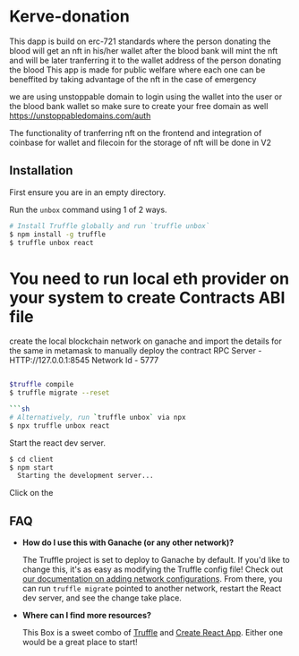 # Kerve-donation

This dapp is build on erc-721 standards where the person donating the blood will get an nft in his/her wallet after the blood bank will mint the nft and will be later tranferring it to the wallet address of the person donating the blood
This app is made for public welfare where each one can be beneffited by taking advantage of the nft in the case of emergency 

we are using unstoppable domain to login using the wallet into the user or the blood bank wallet so make sure to create your free domain as well
https://unstoppabledomains.com/auth

The functionality of tranferring nft on the frontend and integration of coinbase for wallet and filecoin for the storage of nft will be done in V2

## Installation

First ensure you are in an empty directory.

Run the `unbox` command using 1 of 2 ways.

```sh
# Install Truffle globally and run `truffle unbox`
$ npm install -g truffle
$ truffle unbox react
```

# You need to run local eth provider on your system to create Contracts ABI file

create the local blockchain network on ganache and import the details for the same in metamask to manually deploy the contract
RPC Server - HTTP://127.0.0.1:8545
Network Id - 5777

```sh

$truffle compile 
$ truffle migrate --reset

```sh
# Alternatively, run `truffle unbox` via npx
$ npx truffle unbox react
```

Start the react dev server.

```sh
$ cd client
$ npm start
  Starting the development server...
```

Click on the 

## FAQ

- __How do I use this with Ganache (or any other network)?__

  The Truffle project is set to deploy to Ganache by default. If you'd like to change this, it's as easy as modifying the Truffle config file! Check out [our documentation on adding network configurations](https://trufflesuite.com/docs/truffle/reference/configuration/#networks). From there, you can run `truffle migrate` pointed to another network, restart the React dev server, and see the change take place.

- __Where can I find more resources?__

  This Box is a sweet combo of [Truffle](https://trufflesuite.com) and [Create React App](https://create-react-app.dev). Either one would be a great place to start!
